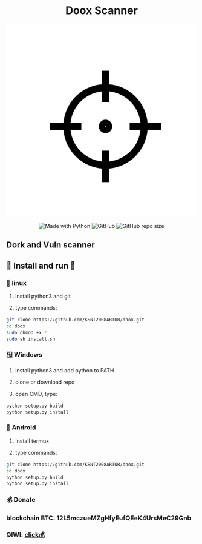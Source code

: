 <h1 align="center">         Doox Scanner  </h1> 

<p align="center">
      <img alt="logo" src="https://github.com/KSNT2008ARTUR/doox/blob/master/logo.png">
    <br /><br />
  <img alt="Made with Python" src="https://img.shields.io/badge/Made%20with-Python-%23FFD242?logo=python&logoColor=white">
  <img alt="GitHub" src="https://img.shields.io/github/license/KSNT2008ARTUR/doox">
  <img alt="GitHub repo size" src="https://img.shields.io/github/repo-size/KSNT2008ARTUR/doox">
</p>

## Dork and Vuln scanner

## 🚀 Install and run 🚀
###  🐧 linux
1. install python3 and git

2. type commands:
``` bash
git clone https://github.com/KSNT2008ARTUR/doox.git
cd doox
sudo chmod +x *
sudo sh install.sh
```
### 🪟 Windows
1. install python3 and add python to PATH

2. clone or download repo

3. open CMD, type:
```cmd
python setup.py build
python setup.py install
```

### 🤖 Android

1. Install termux

2. type commands:
``` sh
git clone https://github.com/KSNT2008ARTUR/doox.git
cd doox
python setup.py build
python setup.py install
```

### 💰  Donate
### blockchain BTC: 12L5mczueMZgHfyEufQEeK4UrsMeC29Gnb
### QIWI: [click💰](https://qiwi.com/p/79602864432)
